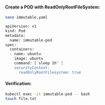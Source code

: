 
#### Create a POD with ReadOnlyRootFileSystem:

```sh
nano immutable.yaml
```
```sh
apiVersion: v1
kind: Pod
metadata:
  name: immutable-pod
spec:
  containers:
  - name: ubuntu
    image: ubuntu
    command: [ sleep 1h" ]
    securityContext:
      readOnlyRootFilesystem: true
```

#### Verification:
```sh
kubectl exec -it immutable-pod -- bash
touch file.txt
```
